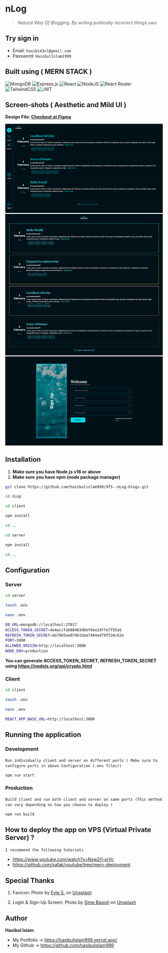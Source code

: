 # nLog

> _Natural Way Of Blogging. By writing politically incorrect things uwu_

## Try sign in

- Email: `hasib143sl@gmail.com`
- Password: `HasibulIslam1999`

## Built using ( MERN STACK )

![MongoDB](https://img.shields.io/badge/MongoDB-%234ea94b.svg?style=for-the-badge&logo=mongodb&logoColor=white)
![Express.js](https://img.shields.io/badge/express.js-%23404d59.svg?style=for-the-badge&logo=express&logoColor=%2361DAFB)
![React](https://img.shields.io/badge/react-%2320232a.svg?style=for-the-badge&logo=react&logoColor=%2361DAFB)
![NodeJS](https://img.shields.io/badge/node.js-6DA55F?style=for-the-badge&logo=node.js&logoColor=white)
![React Router](https://img.shields.io/badge/React_Router-CA4245?style=for-the-badge&logo=react-router&logoColor=white)
![TailwindCSS](https://img.shields.io/badge/tailwindcss-%2338B2AC.svg?style=for-the-badge&logo=tailwind-css&logoColor=white)
![JWT](https://img.shields.io/badge/JWT-black?style=for-the-badge&logo=JSON%20web%20tokens)

## Screen-shots ( Aesthetic and Mild UI )

**Design File: [Checkout at Figma](https://www.figma.com/community/file/1118764549305878223)**

<img src="client/public/assets/nLog-Hero.png" />
<img src="client/public/assets/nLog-Popular.png" />
<img src="client/public/assets/nLog-Signup.png" />

## Installation

1. **Make sure you have Node.js v16 or above**
2. **Make sure you have npm (node package manager)**

```bash
git clone https://github.com/hasibulislam999/9T5--nLog-blogs.git
```

```bash
cd nLog
```

```bash
cd client
```

```bash
npm install
```

```bash
cd ..
```

```bash
cd server
```

```bash
npm install
```

```bash
cd ..
```

## Configuration

### Server

```bash
cd server
```

```bash
touch .env
```

```bash
nano .env
```

```bash
DB_URL=mongodb://localhost:27017
ACCESS_TOKEN_SECRET=4e4accfab08403dbbfdee2dffe7f55a5
REFRESH_TOKEN_SECRET=da79b5ae074b1daa7484ad79f536c62e
PORT=3000
ALLOWED_ORIGIN=http://localhost:3000
NODE_ENV=production
```

**You can generate ACCESS_TOKEN_SECRET, REFRESH_TOKEN_SECRET using https://nodejs.org/api/crypto.html**

### Client

```bash
cd client
```

```bash
touch .env
```

```bash
nano .env
```

```bash
REACT_APP_BASE_URL=http://localhost:3000
```

## Running the application

### Development

`Run individually client and server on different ports ( Make sure to configure ports in above Configuration (.env files))`

```bash
npm run start
```

### Production

`Build client and run both client and server on same ports (This method can vary depending on how you choose to deploy )`

```bash
npm run build
```

## How to deploy the app on VPS (Virtual Private Server) ?

`I recommend the following tutorials`
* https://www.youtube.com/watch?v=Nxw2j1-srVc
* https://github.com/safak/youtube/tree/mern-deployment

## Special Thanks

1. Favicon: Photo by <a href="https://unsplash.com/@evieshaffer?utm_source=unsplash&utm_medium=referral&utm_content=creditCopyText">Evie S.</a> on <a href="https://unsplash.com/?utm_source=unsplash&utm_medium=referral&utm_content=creditCopyText">Unsplash</a>

2. Login & Sign-Up Screen: Photo by <a href="https://unsplash.com/@simebasioli?utm_source=unsplash&utm_medium=referral&utm_content=creditCopyText">Sime Basioli</a> on <a href="https://unsplash.com/?utm_source=unsplash&utm_medium=referral&utm_content=creditCopyText">Unsplash</a>

## Author

**Hasibul Islam**

- My Portfolio -> https://hasibulislam999.vercel.app/
- My Github -> https://github.com/hasibulislam999
